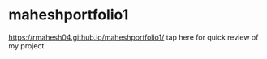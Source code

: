 # maheshportfolio1

https://rmahesh04.github.io/maheshportfolio1/   tap here for quick review of my project
